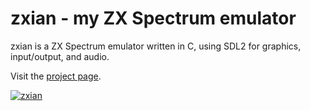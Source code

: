 # zxian - my ZX Spectrum emulator

zxian is a ZX Spectrum emulator written in C, using SDL2 for graphics, input/output, and audio.

Visit the [project page](http://sebastianmihai.com/zxian-zx-spectrum-emulator.html).

[![](http://sebastianmihai.com/resources/images/zxian/2.png "zxian")](http://sebastianmihai.com/zxian-zx-spectrum-emulator.html)
